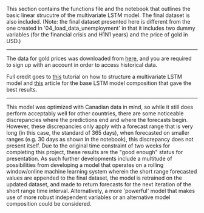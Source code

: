 This section contains the functions file and the notebook that outlines the basic linear strucutre of the multivariate LSTM model. The final dataset is also included. 
(Note: the final dataset presented here is different from the one created in '04_load_data_unemployment' in that it includes two dummy variables (for the financial crisis and H1N1 years) and the price of gold in USD.)

----------------------------------------------------------------------------------------------------------------------------

The data for gold prices was downloaded from <a href="https://www.gold.org/goldhub" target="_blank">here</a>, and you are required to sign up with an account in order to access historical data.

Full credit goes to <a href="https://www.youtube.com/watch?v=gSYiKKoREFI&ab_channel=Dr.VytautasBielinskas" target="_blank">this</a> tutorial on how to structure a multivariate LSTM model and <a href="https://heartbeat.fritz.ai/using-a-keras-long-shortterm-memory-lstm-model-to-predict-stock-prices-a08c9f69aa74" target="_blank">this</a> article for the base LSTM model composition that gave the best results. 

----------------------------------------------------------------------------------------------------------------------------

This model was optimized with Canadian data in mind, so while it still does perform acceptably well for other countries, there are some noticeable discrepancies where the predictions end and where the forecasts begin. However, these discrepancies only apply with a forecast range that is very long (in this case, the standard of 365 days), when forecasted on smaller ranges (e.g. 30 days as shown in the notebook), this discrepancy does not present itself. Due to the original time constraint of two weeks for completing this project, these results are the "good enough" status for presentation. As such further developments include a multitude of possibilities from developing a model that operates on a rolling window/online machine learning system wherein the short range forecasted values are appended to the final dataset, the model is retrained on the updated dataset, and made to return forecasts for the next iteration of the short range time interval. Alternatively, a more 'powerful' model that makes use of more robust independent variables or an alternative model composition could be considered. 


